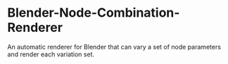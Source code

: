 # Blender-Node-Combination-Renderer
An automatic renderer for Blender that can vary a set of node parameters and render each variation set.
